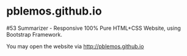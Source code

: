 # pblemos.github.io
#53 Summarizer - Responsive 100% Pure HTML+CSS Website, using Bootstrap Framework.

You may open the website via http://pblemos.github.io
